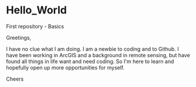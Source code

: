 # Hello_World
First repository - Basics

Greetings,

I have no clue what I am doing.  I am a newbie to coding and to Github. 
I have been working in ArcGIS and a background in remote sensing, but have found all things in life want and need coding.
So I'm here to learn and hopefully open up more opportunities for myself.

Cheers
